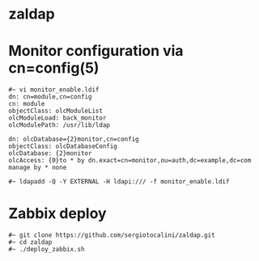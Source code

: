 # zaldap


# Monitor configuration via cn=config(5)

    #~ vi monitor_enable.ldif
    dn: cn=module,cn=config
    cn: module
    objectClass: olcModuleList
    olcModuleLoad: back_monitor
    olcModulePath: /usr/lib/ldap

    dn: olcDatabase={2}monitor,cn=config
    objectClass: olcDatabaseConfig
    olcDatabase: {2}monitor
    olcAccess: {0}to * by dn.exact=cn=monitor,ou=auth,dc=example,dc=com manage by * none

    #~ ldapadd -Q -Y EXTERNAL -H ldapi:/// -f monitor_enable.ldif
    
# Zabbix deploy

    #~ git clone https://github.com/sergiotocalini/zaldap.git
    #~ cd zaldap
    #~ ./deploy_zabbix.sh
    
    
